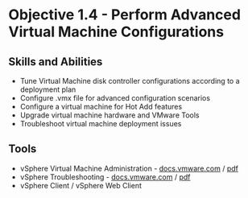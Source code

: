 # Objective 1.4 - Perform Advanced Virtual Machine Configurations
## Skills and Abilities
* Tune Virtual Machine disk controller configurations according to a deployment plan
* Configure .vmx file for advanced configuration scenarios
* Configure a virtual machine for Hot Add features
* Upgrade virtual machine hardware and VMware Tools
* Troubleshoot virtual machine deployment issues

## Tools
* vSphere Virtual Machine Administration - [docs.vmware.com](https://docs.vmware.com/en/VMware-vSphere/6.0/com.vmware.vsphere.vm_admin.doc/GUID-55238059-912E-411F-A0E9-A7A536972A91.html) / [pdf](https://docs.vmware.com/en/VMware-vSphere/6.0/vsphere-esxi-vcenter-server-601-virtual-machine-admin-guide.pdf)
* vSphere Troubleshooting - [docs.vmware.com](https://docs.vmware.com/en/VMware-vSphere/6.0/com.vmware.vsphere.troubleshooting.doc/GUID-F7638736-6B19-41DA-88C5-6F510254FE99.html) / [pdf](https://docs.vmware.com/en/VMware-vSphere/6.0/vsphere-esxi-vcenter-server-601-troubleshooting-guide.pdf)
* vSphere Client / vSphere Web Client